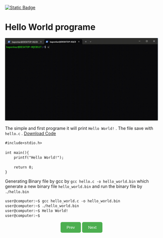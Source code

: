 [![Static Badge](https://img.shields.io/badge/Home-maker?labelColor=grey&color=grey)](https://baponkar.github.io/Learning-C)

# Hello World programe

![Gif](./Video/screen_record_of_hello.gif)

The simple and first programe it will print `Hello World!` . The file save with `hello.c` .
[Download Code](./code/hello.c)

```(c)
#include<stdio.h>

int main(){
    printf("Hello World!");

    return 0;
}
```

Generating Binary file by gcc by `gcc hello.c -o hello_world.bin` which generate a new  binary file `hello_world.bin` and run the binary file by `./hello.bin`


```(c)
user@computer:~$ gcc hello_world.c -o hello_world.bin
user@computer:~$ ./hello_world.bin
user@computer:~$ Hello World!
user@computer:~$
```

<div style="text-align: center;">
    <button type="button" onclick="window.location.href='https://baponkar.github.io/Learning-C/Gcc/Gcc';" style="background-color: #4CAF50; color: white; padding: 10px 20px; border: none; border-radius: 5px; cursor: pointer;">
       Prev
    </button>
     <button type="button" onclick="window.location.href='https://baponkar.github.io/Learning-C/Numeric-Constants-and-Variables/Numeric-Constants-and-Variables';" style="background-color: #4CAF50; color: white; padding: 10px 20px; border: none; border-radius: 5px; cursor: pointer;">
       Next
    </button>
</div>